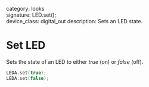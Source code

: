 category: looks  
signature: LED.set();  
device_class: digital_out
description: Sets an LED state.  

# Set LED

Sets the state of an LED to either *true* (on) or *false* (off).

```cpp
LEDA.set(true);
LEDA.set(false);
```

<advanced>
</advanced>